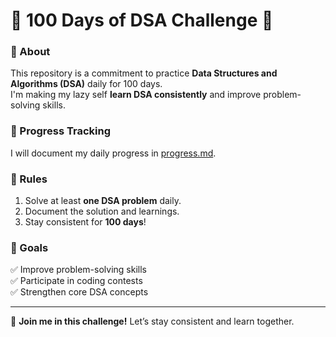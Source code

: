 # 💯 100 Days of DSA Challenge 🚀

### 📌 About  
This repository is a commitment to practice **Data Structures and Algorithms (DSA)** daily for 100 days.  
I'm making my lazy self **learn DSA consistently** and improve problem-solving skills.  

### 📅 Progress Tracking  
I will document my daily progress in [progress.md](progress.md).  

### 📜 Rules  
1. Solve at least **one DSA problem** daily.  
2. Document the solution and learnings.  
3. Stay consistent for **100 days**!  

### 🎯 Goals  
✅ Improve problem-solving skills  
✅ Participate in coding contests  
✅ Strengthen core DSA concepts  

---

🌟 **Join me in this challenge!** Let’s stay consistent and learn together.  
